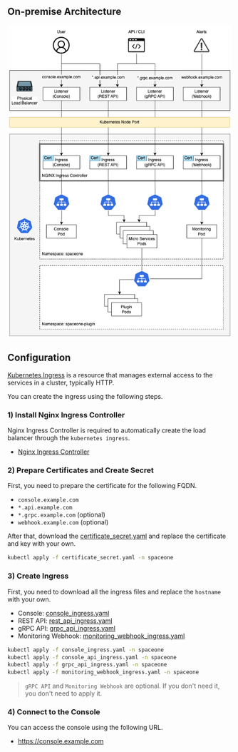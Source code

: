 ## On-premise Architecture
![On-premise Architecture](../images/on_premise_architecture.png)

## Configuration
[Kubernetes Ingress](https://kubernetes.io/docs/concepts/services-networking/ingress/) is a resource that manages external access to the services in a cluster, typically HTTP.

You can create the ingress using the following steps.

### 1) Install Nginx Ingress Controller
Nginx Ingress Controller is required to automatically create the load balancer through the `kubernetes ingress`.
- [Nginx Ingress Controller](https://kubernetes.github.io/ingress-nginx/deploy/)
  
### 2) Prepare Certificates and Create Secret
First, you need to prepare the certificate for the following FQDN.
- `console.example.com`
- `*.api.example.com`
- `*.grpc.example.com` (optional)
- `webhook.example.com` (optional)

After that, download the [certificate_secret.yaml](../../examples/ingress/on_premise/certificate_secret.yaml) and replace the certificate and key with your own.

```bash
kubectl apply -f certificate_secret.yaml -n spaceone
```

### 3) Create Ingress
First, you need to download all the ingress files and replace the `hostname` with your own.

- Console: [console_ingress.yaml](../../examples/ingress/on_premise/console_ingress.yaml)
- REST API: [rest_api_ingress.yaml](../../examples/ingress/on_premise/rest_api_ingress.yaml)
- gRPC API: [grpc_api_ingress.yaml](../../examples/ingress/on_premise/grpc_api_ingress.yaml)
- Monitoring Webhook: [monitoring_webhook_ingress.yaml](../../examples/ingress/on_premise/monitoring_webhook_ingress.yaml)

```bash
kubectl apply -f console_ingress.yaml -n spaceone
kubectl apply -f console_api_ingress.yaml -n spaceone
kubectl apply -f grpc_api_ingress.yaml -n spaceone
kubectl apply -f monitoring_webhook_ingress.yaml -n spaceone
```

> `gRPC API` and `Monitoring Webhook` are optional. If you don't need it, you don't need to apply it.

### 4) Connect to the Console
You can access the console using the following URL.
- https://console.example.com